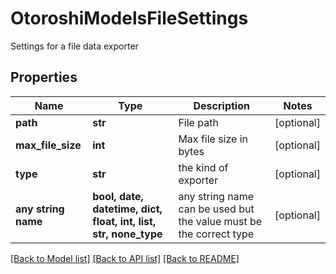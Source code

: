 # OtoroshiModelsFileSettings

Settings for a file data exporter

## Properties
Name | Type | Description | Notes
------------ | ------------- | ------------- | -------------
**path** | **str** | File path | [optional] 
**max_file_size** | **int** | Max file size in bytes | [optional] 
**type** | **str** | the kind of exporter | [optional] 
**any string name** | **bool, date, datetime, dict, float, int, list, str, none_type** | any string name can be used but the value must be the correct type | [optional]

[[Back to Model list]](../README.md#documentation-for-models) [[Back to API list]](../README.md#documentation-for-api-endpoints) [[Back to README]](../README.md)


